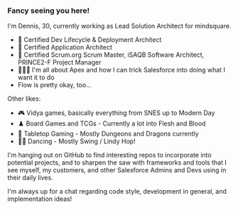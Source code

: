 ### Fancy seeing you here!

I'm Dennis, 30, currently working as Lead Solution Architect for mindsquare.

* 📜 Certified Dev Lifecycle & Deployment Architect
* 📜 Certified Application Architect
* 📜 Certified Scrum.org Scrum Master, iSAQB Software Architect, PRINCE2-F Project Manager
* 👨🏻‍💻 I'm all about Apex and how I can trick Salesforce into doing what I want it to do
* Flow is pretty okay, too...

Other likes:

* 🎮 Vidya games, basically everything from SNES up to Modern Day
* ♟️ Board Games and TCGs - Currently a lot into Flesh and Blood
* 🎲 Tabletop Gaming - Mostly Dungeons and Dragons currently
* 🕺🏻 Dancing - Mostly Swing / Lindy Hop!

I'm hanging out on GitHub to find interesting repos to incorporate into potential projects, and to sharpen the saw with frameworks and tools that I see myself, my customers, and other Salesforce Admins and Devs using in their daily lives.

I'm always up for a chat regarding code style, development in general, and implementation ideas!

